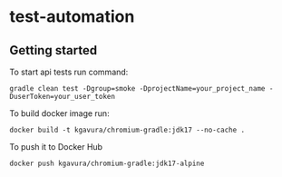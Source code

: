 # test-automation

## Getting started

To start api tests run command:

```gradle clean test -Dgroup=smoke -DprojectName=your_project_name -DuserToken=your_user_token```

To build docker image run:

```docker build -t kgavura/chromium-gradle:jdk17 --no-cache .```

To push it to Docker Hub

```docker push kgavura/chromium-gradle:jdk17-alpine```
